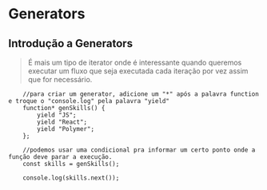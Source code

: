 # Generators

## Introdução a Generators

> É mais um tipo de iterator onde é interessante quando queremos executar um fluxo que seja executada cada iteração por vez assim que for necessário.

```JS   
    //para criar um generator, adicione um "*" após a palavra function e troque o "console.log" pela palavra "yield"
    function* genSkills() {
        yield "JS";
        yield "React";
        yield "Polymer";
    };

    //podemos usar uma condicional pra informar um certo ponto onde a função deve parar a execução.
    const skills = genSkills();
 
    console.log(skills.next());
```